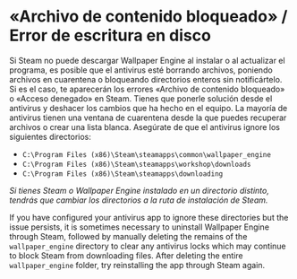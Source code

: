 # «Archivo de contenido bloqueado» / Error de escritura en disco

Si Steam no puede descargar Wallpaper Engine al instalar o al actualizar el programa, es posible que el antivirus esté borrando archivos, poniendo archivos en cuarentena o bloqueando directorios enteros sin notificártelo. Si es el caso, te aparecerán los errores «Archivo de contenido bloqueado» o «Acceso denegado» en Steam. Tienes que ponerle solución desde el antivirus y deshacer los cambios que ha hecho en el equipo. La mayoría de antivirus tienen una ventana de cuarentena desde la que puedes recuperar archivos o crear una lista blanca. Asegúrate de que el antivirus ignore los siguientes directorios:

* `C:\Program Files (x86)\Steam\steamapps\common\wallpaper_engine`
* `C:\Program Files (x86)\Steam\steamapps\workshop\downloads`
* `C:\Program Files (x86)\Steam\steamapps\downloading`

*Si tienes Steam o Wallpaper Engine instalado en un directorio distinto, tendrás que cambiar los directorios a la ruta de instalación de Steam.*

If you have configured your antivirus app to ignore these directories but the issue persists, it is sometimes necessary to uninstall Wallpaper Engine through Steam, followed by manually deleting the remains of the `wallpaper_engine` directory to clear any antivirus locks which may continue to block Steam from downloading files. After deleting the entire `wallpaper_engine` folder, try reinstalling the app through Steam again.